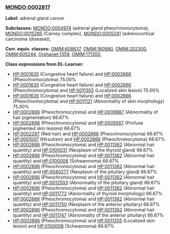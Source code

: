 
### [MONDO:0002817](http://purl.obolibrary.org/obo/MONDO_0002817)
**Label:** adrenal gland cancer

**Subclasses:** [MONDO:0004974](http://purl.obolibrary.org/obo/MONDO_0004974) (adrenal gland pheochromocytoma), [MONDO:0015285](http://purl.obolibrary.org/obo/MONDO_0015285) (Carney complex), [MONDO:0005241](http://purl.obolibrary.org/obo/MONDO_0005241) (adrenocortical carcinoma (disease)), 

**Corr. equiv. classes:** [OMIM:608837](http://purl.obolibrary.org/obo/OMIM_608837), [OMIM:160980](http://purl.obolibrary.org/obo/OMIM_160980), [OMIM:202300](http://purl.obolibrary.org/obo/OMIM_202300), [OMIM:605244](http://purl.obolibrary.org/obo/OMIM_605244), [Orphanet:1359](http://www.orpha.net/ORDO/Orphanet_1359), [OMIM:171300](http://purl.obolibrary.org/obo/OMIM_171300), 

**Class expressions from DL-Learner:**

- [HP:0001635](http://purl.obolibrary.org/obo/HP_0001635) (Congestive heart failure) and [HP:0002666](http://purl.obolibrary.org/obo/HP_0002666) (Pheochromocytoma) 75.00%
- [HP:0001635](http://purl.obolibrary.org/obo/HP_0001635) (Congestive heart failure) and [HP:0002666](http://purl.obolibrary.org/obo/HP_0002666) (Pheochromocytoma) and [HP:0011355](http://purl.obolibrary.org/obo/HP_0011355) (Localized skin lesion) 75.00%
- [HP:0001635](http://purl.obolibrary.org/obo/HP_0001635) (Congestive heart failure) and [HP:0002666](http://purl.obolibrary.org/obo/HP_0002666) (Pheochromocytoma) and [HP:0011121](http://purl.obolibrary.org/obo/HP_0011121) (Abnormality of skin morphology) 75.00%
- [HP:0002666](http://purl.obolibrary.org/obo/HP_0002666) (Pheochromocytoma) and [HP:0009887](http://purl.obolibrary.org/obo/HP_0009887) (Abnormality of hair pigmentation) 66.67%
- [HP:0002666](http://purl.obolibrary.org/obo/HP_0002666) (Pheochromocytoma) and [HP:0005587](http://purl.obolibrary.org/obo/HP_0005587) (Profuse pigmented skin lesions) 66.67%
- [HP:0002297](http://purl.obolibrary.org/obo/HP_0002297) (Red hair) and [HP:0002666](http://purl.obolibrary.org/obo/HP_0002666) (Pheochromocytoma) 66.67%
- [HP:0001007](http://purl.obolibrary.org/obo/HP_0001007) (Hirsutism) and [HP:0002666](http://purl.obolibrary.org/obo/HP_0002666) (Pheochromocytoma) 66.67%
- [HP:0002666](http://purl.obolibrary.org/obo/HP_0002666) (Pheochromocytoma) and [HP:0011362](http://purl.obolibrary.org/obo/HP_0011362) (Abnormal hair quantity) and [HP:0100031](http://purl.obolibrary.org/obo/HP_0100031) (Neoplasm of the thyroid gland) 66.67%
- [HP:0002666](http://purl.obolibrary.org/obo/HP_0002666) (Pheochromocytoma) and [HP:0011362](http://purl.obolibrary.org/obo/HP_0011362) (Abnormal hair quantity) and [HP:0100008](http://purl.obolibrary.org/obo/HP_0100008) (Schwannoma) 66.67%
- [HP:0002666](http://purl.obolibrary.org/obo/HP_0002666) (Pheochromocytoma) and [HP:0011362](http://purl.obolibrary.org/obo/HP_0011362) (Abnormal hair quantity) and [HP:0040277](http://purl.obolibrary.org/obo/HP_0040277) (Neoplasm of the pituitary gland) 66.67%
- [HP:0002666](http://purl.obolibrary.org/obo/HP_0002666) (Pheochromocytoma) and [HP:0011362](http://purl.obolibrary.org/obo/HP_0011362) (Abnormal hair quantity) and [HP:0012503](http://purl.obolibrary.org/obo/HP_0012503) (Abnormality of the pituitary gland) 66.67%
- [HP:0002666](http://purl.obolibrary.org/obo/HP_0002666) (Pheochromocytoma) and [HP:0011362](http://purl.obolibrary.org/obo/HP_0011362) (Abnormal hair quantity) and [HP:0011772](http://purl.obolibrary.org/obo/HP_0011772) (Abnormality of thyroid morphology) 66.67%
- [HP:0002666](http://purl.obolibrary.org/obo/HP_0002666) (Pheochromocytoma) and [HP:0011362](http://purl.obolibrary.org/obo/HP_0011362) (Abnormal hair quantity) and [HP:0011750](http://purl.obolibrary.org/obo/HP_0011750) (Neoplasm of the anterior pituitary) 66.67%
- [HP:0002666](http://purl.obolibrary.org/obo/HP_0002666) (Pheochromocytoma) and [HP:0011362](http://purl.obolibrary.org/obo/HP_0011362) (Abnormal hair quantity) and [HP:0011747](http://purl.obolibrary.org/obo/HP_0011747) (Abnormality of the anterior pituitary) 66.67%
- [HP:0002666](http://purl.obolibrary.org/obo/HP_0002666) (Pheochromocytoma) and [HP:0011355](http://purl.obolibrary.org/obo/HP_0011355) (Localized skin lesion) and [HP:0100008](http://purl.obolibrary.org/obo/HP_0100008) (Schwannoma) 66.67%


